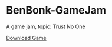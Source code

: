 # BenBonk-GameJam
A game jam, topic: Trust No One

[Download Game](https://codehacher123.itch.io/better-off-bread)
